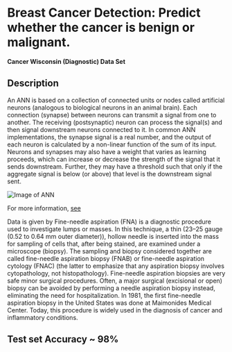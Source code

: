 # Breast Cancer Detection: Predict whether the cancer is benign or malignant.

<b>Cancer Wisconsin (Diagnostic) Data Set</b>
<h2>Description</h2>

An ANN is based on a collection of connected units or nodes called artificial neurons (analogous to biological neurons in an animal brain). Each connection (synapse) between neurons can transmit a signal from one to another. The receiving (postsynaptic) neuron can process the signal(s) and then signal downstream neurons connected to it. In common ANN implementations, the synapse signal is a real number, and the output of each neuron is calculated by a non-linear function of the sum of its input. Neurons and synapses may also have a weight that varies as learning proceeds, which can increase or decrease the strength of the signal that it sends downstream. Further, they may have a threshold such that only if the aggregate signal is below (or above) that level is the downstream signal sent.

![Image of ANN](https://lh3.googleusercontent.com/proxy/8Q0L7VI_H3tjwCGayVdNesU0j-3Qb5QHgYKErTmwKASpv0vcCgUtn_eRQSDOP2Gjf1vVjKNuMzPDsgcfvNTXoZ9gxZ2qx3AlsezDSlZcatGjuw)

For more information, [see](https://en.wikipedia.org/wiki/Artificial_neural_network)

Data is given by Fine-needle aspiration (FNA) is a diagnostic procedure used to investigate lumps or masses. In this technique, a thin (23–25 gauge (0.52 to 0.64 mm outer diameter)), hollow needle is inserted into the mass for sampling of cells that, after being stained, are examined under a microscope (biopsy). The sampling and biopsy considered together are called fine-needle aspiration biopsy (FNAB) or fine-needle aspiration cytology (FNAC) (the latter to emphasize that any aspiration biopsy involves cytopathology, not histopathology). Fine-needle aspiration biopsies are very safe minor surgical procedures. Often, a major surgical (excisional or open) biopsy can be avoided by performing a needle aspiration biopsy instead, eliminating the need for hospitalization. In 1981, the first fine-needle aspiration biopsy in the United States was done at Maimonides Medical Center. Today, this procedure is widely used in the diagnosis of cancer and inflammatory conditions.


<h2>Test set Accuracy ~ 98%</h2>
